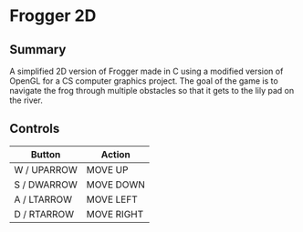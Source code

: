 # Frogger 2D
## Summary
A simplified 2D version of Frogger made in C using a modified version of OpenGL for a CS computer graphics project. The goal of the game is to navigate the frog through multiple obstacles so that it gets to the lily pad on the river.

## Controls
| Button      | Action       |
|-------------|--------------|
| W / UPARROW | MOVE UP      |
| S / DWARROW | MOVE DOWN    |
| A / LTARROW | MOVE LEFT    |
| D / RTARROW | MOVE RIGHT   |
